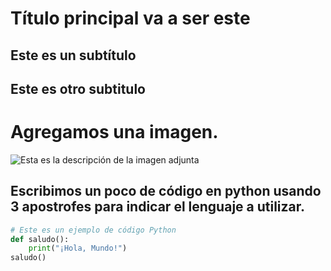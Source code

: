 # Título principal va a ser este
## Este es un subtítulo
## Este es otro subtitulo



# Agregamos una imagen.
![Esta es la descripción de la imagen adjunta](https://cdn.prod.website-files.com/5f5a53e153805db840dae2db/64e79ca5aff2fb7295bfddf9_github-que-es.jpg)

## Escribimos un poco de código en python usando 3 apostrofes para indicar el lenguaje a utilizar.
```python
# Este es un ejemplo de código Python
def saludo():
    print("¡Hola, Mundo!")
saludo()

